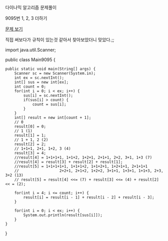 다이나믹 알고리즘 문제풀이 

9095번 1, 2, 3 더하기

<a href="https://www.acmicpc.net/problem/9095">문제 보기</a>

직접 써보다가 규칙이 있는것 같아서 찾아보았더니 맞았다.;;

import java.util.Scanner;

public class Main9095 {

	public static void main(String[] args) {
		Scanner sc = new Scanner(System.in);
		int ex = sc.nextInt();
		int[] sus = new int[ex];
		int count = 0;
		for(int i = 0; i < ex; i++) {
			sus[i] = sc.nextInt();
			if(sus[i] > count) {
				count = sus[i];
			}
		}
		int[] result = new int[count + 1];
		// 0
		result[0] = 0;
		// 1 (1)
		result[1] = 1;
		// 1 + 1, 2 (2)
		result[2] = 2;
		// 1+1+1, 2+1, 1+2, 3 (4)
		result[3] = 4;
		//result[4] = 1+1+1+1, 1+1+2, 1+2+1, 2+1+1, 2+2, 3+1, 1+3 (7)
		//result[4] = result[3] + result[2] + result[1];
		//result[5] = 1+1+1+1+1, 1+1+1+2, 1+1+2+1, 1+2+1+1, 2+1+1+1 
		//					2+2+1, 2+1+2, 1+2+2, 3+1+1, 1+3+1, 1+1+3, 2+3, 3+2 (13)
		// result[5] = result[4] <<= (7) + result[3] <<= (4) + result[2] << = (2);
		
		for(int i = 4; i <= count; i++) {
			result[i] = result[i - 1] + result[i - 2] + result[i - 3];
		}
		
		for(int i = 0; i < ex; i++) {
			System.out.println(result[sus[i]]);
		}
	}
}